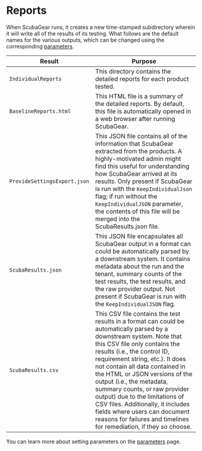 # Reports

When ScubaGear runs, it creates a new time-stamped subdirectory wherein it will write all of the results of its testing. What follows are the default names for the various outputs, which can be changed using the corresponding [parameters](../configuration/parameters.md).

| Result                       | Purpose   |
|------------------------------|-----------|
| `IndividualReports`          | This directory contains the detailed reports for each product tested. |
| `BaselineReports.html`       | This HTML file is a summary of the detailed reports. By default, this file is automatically opened in a web browser after running ScubaGear. |
| `ProvideSettingsExport.json` | This JSON file contains all of the information that ScubaGear extracted from the products.  A highly-motivated admin might find this useful for understanding how ScubaGear arrived at its results. Only present if ScubaGear is run with the `KeepIndividualJson` flag; if run without the `KeepIndividualJSON` parameter, the contents of this file will be merged into the ScubaResults.json file. |
| `ScubaResults.json`           | This JSON file encapsulates all ScubaGear output in a format can could be automatically parsed by a downstream system. It contains metadata about the run and the tenant, summary counts of the test results, the test results, and the raw provider output. Not present if ScubaGear is run with the `KeepIndividualJSON` flag. |
| `ScubaResults.csv`            | This CSV file contains the test results in a format can could be automatically parsed by a downstream system. Note that this CSV file only contains the results (i.e., the control ID, requirement string, etc.). It does not contain all data contained in the HTML or JSON versions of the output (i.e., the metadata, summary counts, or raw provider output) due to the limitations of CSV files. Additionally, it includes fields where users can document reasons for failures and timelines for remediation, if they so choose. |

You can learn more about setting parameters on the [parameters](../configuration/parameters.md) page.

